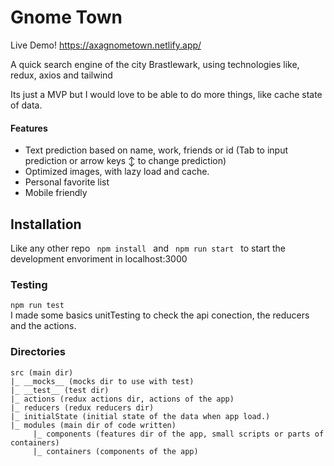 <h1>Gnome Town</h1>
Live Demo! <a href="https://axagnometown.netlify.app/">https://axagnometown.netlify.app/</a>
<p>A quick search engine of the city Brastlewark, using technologies like, redux, axios and tailwind</p>
<p>Its just a MVP but I would love to be able to do more things, like cache state of data.</p>
<h4>Features</h4>
<ul>
<li>
Text prediction based on name, work, friends or id (Tab to input prediction or arrow keys ↕️ to change prediction)
</li>
<li>
Optimized images, with lazy load and cache. 
</li>
<li>
Personal favorite list
<li>
Mobile friendly
</li>
</ul>
<h2>Installation</h2>
<p>Like any other repo <code> npm install </code>  and  <code> npm run start </code> to start the development envoriment in localhost:3000</p>

<h3>Testing</h3>
<p><code>npm run test </code>
<br>
I made some basics unitTesting to check the api conection, the reducers and the actions.
</p>
<h3>Directories</h3>
 
```
src (main dir) 
|_ __mocks__ (mocks dir to use with test)
|_ __test__ (test dir)
|_ actions (redux actions dir, actions of the app)
|_ reducers (redux reducers dir)
|_ initialState (initial state of the data when app load.)
|_ modules (main dir of code written)
     |_ components (features dir of the app, small scripts or parts of containers)
     |_ containers (components of the app)
```
